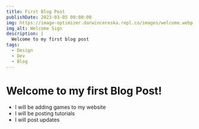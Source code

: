 ```yaml
---
title: First Blog Post
publishDate: 2023-03-05 00:00:00
img: https://image-optimizer.darwincereska.repl.co/images/welcome.webp
img_alt: Welcome Sign
description: |
  Welcome to my first blog post
tags:
  - Design
  - Dev
  - Blog
---
```

# **Welcome to my first Blog Post!**


	

 - I will be adding games to my website
 - I will be posting tutorials
 - I will post updates
